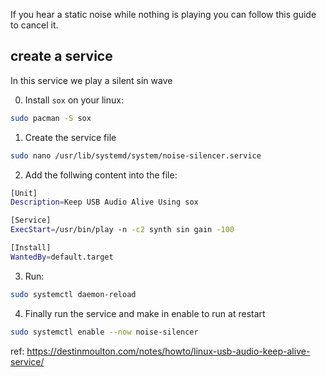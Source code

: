 If you hear a static noise while nothing is playing you can follow this guide to cancel it.

## create a service
In this service we play a silent sin wave

0. Install `sox` on your linux:
```bash
sudo pacman -S sox
```
1. Create the service file
```bash
sudo nano /usr/lib/systemd/system/noise-silencer.service
```
2. Add the follwing content into the file:
```bash
[Unit]
Description=Keep USB Audio Alive Using sox

[Service]
ExecStart=/usr/bin/play -n -c2 synth sin gain -100

[Install]
WantedBy=default.target
```
3. Run:
```bash
sudo systemctl daemon-reload
```
4. Finally run the service and make in enable to run at restart
```bash
sudo systemctl enable --now noise-silencer
```

ref: https://destinmoulton.com/notes/howto/linux-usb-audio-keep-alive-service/
